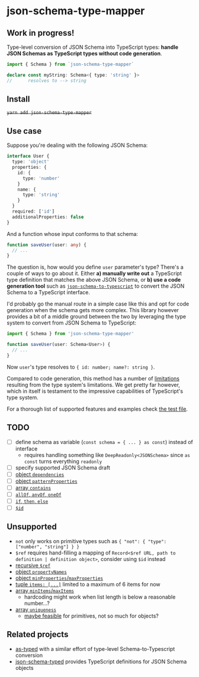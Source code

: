 # json-schema-type-mapper

## Work in progress!

Type-level conversion of JSON Schema into TypeScript types: **handle JSON Schemas as TypeScript types without code generation**.

```typescript
import { Schema } from `json-schema-type-mapper`

declare const myString: Schema<{ type: 'string' }>
//      resolves to --> string
```

## Install

~~`yarn add json-schema-type-mapper`~~

## Use case

Suppose you're dealing with the following JSON Schema:

```typescript
interface User {
  type: 'object'
  properties: {
    id: {
      type: 'number'
    }
    name: {
      type: 'string'
    }
  }
  required: ['id']
  additionalProperties: false
}
```

And a function whose input conforms to that schema:

```typescript
function saveUser(user: any) {
  // ...
}
```

The question is, how would you define `user` parameter's type? There's a couple of ways to go about it. Either **a) manually write out** a TypeScript type definition that matches the above JSON Schema, or **b) use a code generation tool** such as [`json-schema-to-typescript`](https://github.com/bcherny/json-schema-to-typescript) to convert the JSON Schema to a TypeScript interface.

I'd probably go the manual route in a simple case like this and opt for code generation when the schema gets more complex. This library however provides a bit of a middle ground between the two by leveraging the type system to convert from JSON Schema to TypeScript:

```typescript
import { Schema } from 'json-schema-type-mapper'

function saveUser(user: Schema<User>) {
  // ...
}
```

Now `user`'s type resolves to `{ id: number; name?: string }`.


Compared to code generation, this method has a number of [limitations](#Unsupported) resulting from the type system's limitations. We get pretty far however, which in itself is testament to the impressive capabilities of TypeScript's type system.

For a thorough list of supported features and examples check [the test file](./index.test-d.ts).

## TODO

- [ ] define schema as variable (`const schema = { ... } as const`) instead of interface
    - requires handling something like `DeepReadonly<JSONSchema>` since `as const` turns everything `readonly`
- [ ] specify supported JSON Schema draft
- [ ] [object `dependencies`](https://json-schema.org/understanding-json-schema/reference/object.html#dependencies)
- [ ] [object `patternProperties`](https://json-schema.org/understanding-json-schema/reference/object.html#dependencies)
- [ ] [array `contains`](https://json-schema.org/understanding-json-schema/reference/array.html#list-validation)
- [ ] [`allOf`, `anyOf`, `oneOf`](https://json-schema.org/understanding-json-schema/reference/combining.html)
- [ ] [`if`, `then`, `else`](https://json-schema.org/understanding-json-schema/reference/conditionals.html)
- [ ] [`$id`](https://json-schema.org/understanding-json-schema/structuring.html#using-id-with-ref)

## Unsupported

- `not` only works on primitive types such as `{ "not": { "type": ["number", "string"] } }`
- `$ref` requires hand-filling a mapping of `Record<$ref URL, path to definition | definition object>`, consider using `$id` instead
- [recursive `$ref`](https://json-schema.org/understanding-json-schema/structuring.html#recursion)
- [object `propertyNames`](https://json-schema.org/understanding-json-schema/reference/object.html#property-names)
- [object `minProperties`/`maxProperties`](https://json-schema.org/understanding-json-schema/reference/object.html#size)
- [tuple `items: [...]`](https://json-schema.org/understanding-json-schema/reference/array.html#list-validation) limited to a maximum of 6 items for now
- [array `minItems`/`maxItems`](https://json-schema.org/understanding-json-schema/reference/array.html#length)
    - hardcoding might work when list length is below a reasonable number...?
- [array `uniqueness`](https://json-schema.org/understanding-json-schema/reference/array.html#uniqueness)
    - [maybe feasible](https://stackoverflow.com/a/57021889/1763012) for primitives, not so much for objects?

## Related projects

- [as-typed](https://github.com/wix-incubator/as-typed) with a similar effort of type-level Schema-to-Typescript conversion
- [json-schema-typed](https://github.com/typeslick/json-schema-typed) provides TypeScript definitions for JSON Schema objects
